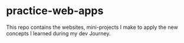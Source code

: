 # practice-web-apps
This repo contains the websites, mini-projects I make to apply the new concepts I learned during my dev Journey.

